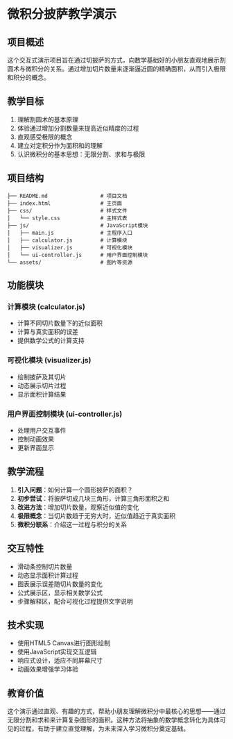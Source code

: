 # 微积分披萨教学演示

## 项目概述

这个交互式演示项目旨在通过切披萨的方式，向数学基础好的小朋友直观地展示割圆术与微积分的关系。通过增加切片数量来逐渐逼近圆的精确面积，从而引入极限和积分的概念。

## 教学目标

1. 理解割圆术的基本原理
2. 体验通过增加分割数量来提高近似精度的过程
3. 直观感受极限的概念
4. 建立对定积分作为面积和的理解
5. 认识微积分的基本思想：无限分割、求和与极限

## 项目结构

```
├── README.md                 # 项目文档
├── index.html                # 主页面
├── css/                      # 样式文件
│   └── style.css             # 主样式表
├── js/                       # JavaScript模块
│   ├── main.js               # 主程序入口
│   ├── calculator.js         # 计算模块
│   ├── visualizer.js         # 可视化模块
│   └── ui-controller.js      # 用户界面控制模块
└── assets/                   # 图片等资源
```

## 功能模块

### 计算模块 (calculator.js)
- 计算不同切片数量下的近似面积
- 计算与真实面积的误差
- 提供数学公式的计算支持

### 可视化模块 (visualizer.js)
- 绘制披萨及其切片
- 动态展示切片过程
- 显示面积计算结果

### 用户界面控制模块 (ui-controller.js)
- 处理用户交互事件
- 控制动画效果
- 更新界面显示

## 教学流程

1. **引入问题**：如何计算一个圆形披萨的面积？
2. **初步尝试**：将披萨切成几块三角形，计算三角形面积之和
3. **改进方法**：增加切片数量，观察近似值的变化
4. **极限概念**：当切片数趋于无穷大时，近似值趋近于真实面积
5. **微积分联系**：介绍这一过程与积分的关系

## 交互特性

- 滑动条控制切片数量
- 动态显示面积计算过程
- 图表展示误差随切片数量的变化
- 公式展示区，显示相关数学公式
- 步骤解释区，配合可视化过程提供文字说明

## 技术实现

- 使用HTML5 Canvas进行图形绘制
- 使用JavaScript实现交互逻辑
- 响应式设计，适应不同屏幕尺寸
- 动画效果增强学习体验

## 教育价值

这个演示通过直观、有趣的方式，帮助小朋友理解微积分中最核心的思想——通过无限分割和求和来计算复杂图形的面积。这种方法将抽象的数学概念转化为具体可见的过程，有助于建立直觉理解，为未来深入学习微积分奠定基础。